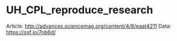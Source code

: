# UH_CPL_reproduce_research
Article: http://advances.sciencemag.org/content/4/8/eaat4211
Data: https://osf.io/7nb6d/
